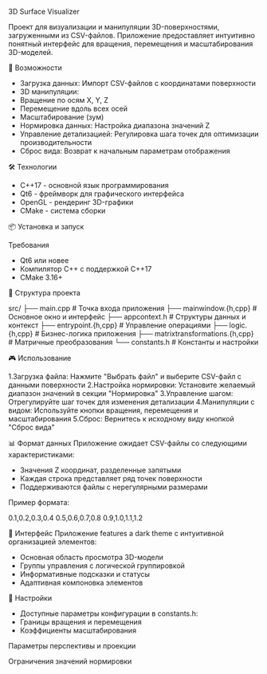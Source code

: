3D Surface Visualizer

Проект для визуализации и манипуляции 3D-поверхностями, загруженными из CSV-файлов. Приложение предоставляет интуитивно понятный интерфейс для вращения, перемещения и масштабирования 3D-моделей.

🚀 Возможности
- Загрузка данных: Импорт CSV-файлов с координатами поверхности
- 3D манипуляции:
- Вращение по осям X, Y, Z
- Перемещение вдоль всех осей
- Масштабирование (зум)
- Нормировка данных: Настройка диапазона значений Z
- Управление детализацией: Регулировка шага точек для оптимизации производительности
- Сброс вида: Возврат к начальным параметрам отображения

🛠 Технологии
- C++17 - основной язык программирования
- Qt6 - фреймворк для графического интерфейса
- OpenGL - рендеринг 3D-графики
- CMake - система сборки

📦 Установка и запуск


Требования
- Qt6 или новее
- Компилятор C++ с поддержкой C++17
- CMake 3.16+


📁 Структура проекта

src/
├── main.cpp              # Точка входа приложения
├── mainwindow.{h,cpp}    # Основное окно и интерфейс
├── appcontext.h          # Структуры данных и контекст
├── entrypoint.{h,cpp}    # Управление операциями
├── logic.{h,cpp}         # Бизнес-логика приложения
├── matrixtransformations.{h,cpp} # Матричные преобразования
└── constants.h           # Константы и настройки


🎮 Использование

1.Загрузка файла: Нажмите "Выбрать файл" и выберите CSV-файл с данными поверхности
2.Настройка нормировки: Установите желаемый диапазон значений в секции "Нормировка"
3.Управление шагом: Отрегулируйте шаг точек для изменения детализации
4.Манипуляции с видом: Используйте кнопки вращения, перемещения и масштабирования
5.Сброс: Вернитесь к исходному виду кнопкой "Сброс вида"


📊 Формат данных
Приложение ожидает CSV-файлы со следующими характеристиками:
- Значения Z координат, разделенные запятыми
- Каждая строка представляет ряд точек поверхности
- Поддерживаются файлы с нерегулярными размерами

Пример формата:

0.1,0.2,0.3,0.4
0.5,0.6,0.7,0.8
0.9,1.0,1.1,1.2


🎨 Интерфейс
Приложение features a dark theme с интуитивной организацией элементов:
- Основная область просмотра 3D-модели
- Группы управления с логической группировкой
- Информативные подсказки и статусы
- Адаптивная компоновка элементов


🔧 Настройки
- Доступные параметры конфигурации в constants.h:
- Границы вращения и перемещения
- Коэффициенты масштабирования

Параметры перспективы и проекции

Ограничения значений нормировки
